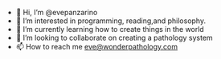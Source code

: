 - 👋 Hi, I’m @evepanzarino
- 👀 I’m interested in programming, reading,and philosophy.
- 🌱 I’m currently learning how to create things in the world
- 💞️ I’m looking to collaborate on creating a pathology system
- 📫 How to reach me eve@wonderpathology.com

<!---
evepanzarino/evepanzarino is a ✨ special ✨ repository because its `README.md` (this file) appears on your GitHub profile.
You can click the Preview link to take a look at your changes.
--->
